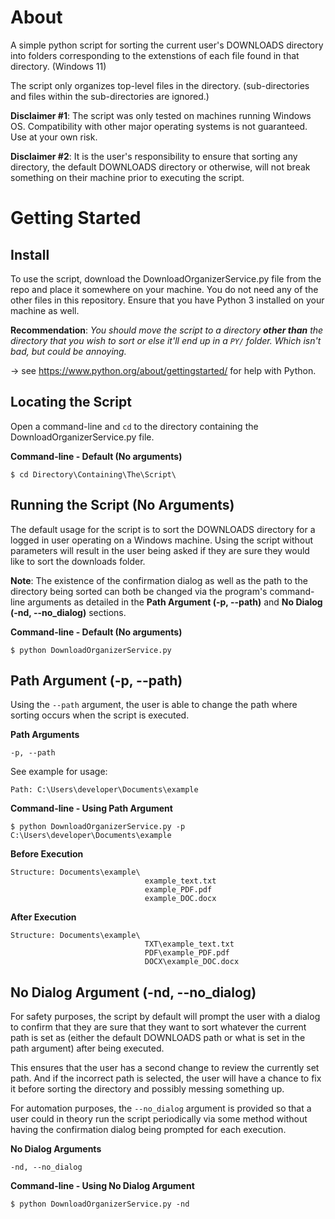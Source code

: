 About
======================
A simple python script for sorting the current user's DOWNLOADS directory 
into folders corresponding to the extenstions of each file found in that directory.
(Windows 11)

The script only organizes top-level files in the directory.
(sub-directories and files within the sub-directories are ignored.)

**Disclaimer #1**: The script was only tested on machines running Windows OS.
Compatibility with other major operating systems is not guaranteed.
Use at your own risk.

**Disclaimer #2**: It is the user's responsibility to ensure that sorting any directory,
the default DOWNLOADS directory or otherwise, will not break something on their machine 
prior to executing the script.

Getting Started
======================

Install
---------------------
To use the script, download the DownloadOrganizerService.py file from the repo and place it somewhere on your machine.
You do not need any of the other files in this repository. Ensure that you have Python 3 installed on your machine as well.

**Recommendation**: *You should move the script to a directory **other than** the directory that you wish to sort or else it'll
end up in a `PY/` folder. Which isn't bad, but could be annoying.*

-> see https://www.python.org/about/gettingstarted/ for help with Python.

Locating the Script
---------------------
Open a command-line and `cd` to the directory containing the DownloadOrganizerService.py file.

**Command-line - Default (No arguments)**
```
$ cd Directory\Containing\The\Script\
```

Running the Script (No Arguments)
---------------------

The default usage for the script is to sort the DOWNLOADS directory for a logged in user
operating on a Windows machine. Using the script without parameters will result in the user 
being asked if they are sure they would like to sort the downloads folder.

**Note**: The existence of the confirmation dialog as well as the path to the directory being sorted can both be changed via the program's
command-line arguments as detailed in the **Path Argument (-p, --path)** and **No Dialog (-nd, --no_dialog)** sections.


**Command-line - Default (No arguments)**
```
$ python DownloadOrganizerService.py
```

Path Argument (-p, --path)
---------------------

Using the `--path` argument, the user is able to change the path where sorting occurs when
the script is executed.

**Path Arguments**
```
-p, --path
```

See example for usage:

`Path: C:\Users\developer\Documents\example`

**Command-line - Using Path Argument**
```
$ python DownloadOrganizerService.py -p C:\Users\developer\Documents\example
```

**Before Execution**
```
Structure: Documents\example\
                              example_text.txt
                              example_PDF.pdf
                              example_DOC.docx
```
**After Execution**
```
Structure: Documents\example\
                              TXT\example_text.txt
                              PDF\example_PDF.pdf
                              DOCX\example_DOC.docx
```

No Dialog Argument (-nd, --no_dialog)
---------------------

For safety purposes, the script by default will prompt the user with a dialog to confirm 
that they are sure that they want to sort whatever the current path is set as (either the 
default DOWNLOADS path or what is set in the path argument) after being executed.

This ensures that the user has a second change to review the currently set path. And if the incorrect path is selected, 
the user will have a chance to fix it before sorting the directory and possibly messing something up.

For automation purposes, the `--no_dialog` argument is provided so that a user
could in theory run the script periodically via some method without having the
confirmation dialog being prompted for each execution.

**No Dialog Arguments**
```
-nd, --no_dialog
```

**Command-line - Using No Dialog Argument**
```
$ python DownloadOrganizerService.py -nd
```



